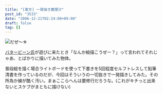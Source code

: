 ```yaml
---
title: "[東方] 一発描き魔理沙"
post_id: "3533"
date: "2006-12-21T02:24:00+09:00"
draft: false
tag: []
---
```



![だぜ～☆](https://danmaq.com/image/illustrations/mono/2004-2007/speed_s.jpg)

[バタービーン氏](http://mixi.jp/show_friend.pl?id=2308126)が遊びに来たとき「なんか絵描こうぜー？」って言われてそれじゃあ、とばかりに描いてみた物体。

普段絵を描く場合ライトボードを使って下書きを5回程度セルフトレスして鉛筆清書を作っているのだが、今回はそういうの一切抜きで一発描きしてみた。その所為か線が酷く汚い。まぁここらへんは要修行だろうな。(これがキチっと出来ないとスケブがまともに描けない)
